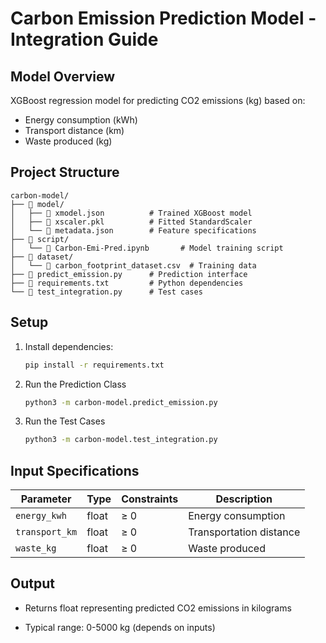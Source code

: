 # Carbon Emission Prediction Model - Integration Guide
## Model Overview
XGBoost regression model for predicting CO2 emissions (kg) based on:
- Energy consumption (kWh)
- Transport distance (km)
- Waste produced (kg)
## Project Structure

```plaintext
carbon-model/
├── 📁 model/
│   ├── 📄 xmodel.json          # Trained XGBoost model
│   ├── 📄 xscaler.pkl          # Fitted StandardScaler
│   └── 📄 metadata.json        # Feature specifications
├── 📁 script/
│   └── 📄 Carbon-Emi-Pred.ipynb       # Model training script
├── 📁 dataset/
│   └── 📄 carbon_footprint_dataset.csv  # Training data
├── 📄 predict_emission.py      # Prediction interface
├── 📄 requirements.txt         # Python dependencies
└── 📄 test_integration.py      # Test cases
```
## Setup
1. Install dependencies:
    ```bash
    pip install -r requirements.txt
    ```
2. Run the Prediction Class
   ```bash
   python3 -m carbon-model.predict_emission.py
   ```
3. Run the Test Cases
   ```bash
   python3 -m carbon-model.test_integration.py
   ```

## Input Specifications

| Parameter      | Type  | Constraints | Description            |
|----------------|-------|-------------|------------------------|
| `energy_kwh`   | float | ≥ 0         | Energy consumption     |
| `transport_km` | float | ≥ 0         | Transportation distance|
| `waste_kg`     | float | ≥ 0         | Waste produced         |
## Output
- Returns float representing predicted CO2 emissions in kilograms

- Typical range: 0-5000 kg (depends on inputs)

